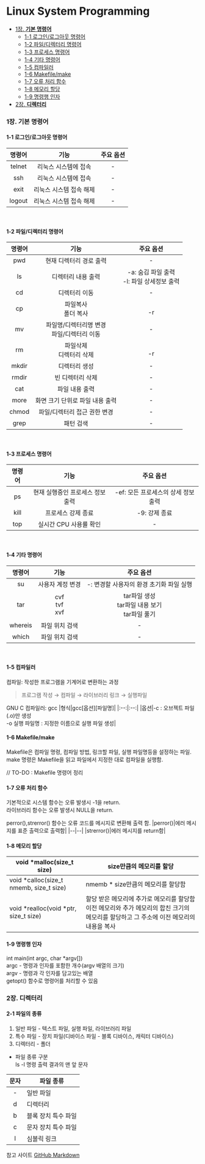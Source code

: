 # Linux System Programming

- [1장. **기본 명령어**](#1------------)
  * [1-1 로그인/로그아웃 명령어](#1-1-------------)
  * [1-2 파일/디렉터리 명령어](#1-2------------)
  * [1-3 프로세스 명령어](#1-3---------)
  * [1-4 기타 명령어](#1-4-------)
  * [1-5 컴파일러](#1-5-----)
  * [1-6 Makefile/make](#1-6-makefile-make)
  * [1-7 오류 처리 함수](#1-7---------)
  * [1-8 메모리 할당](#1-8-------)
  * [1-9 명령행 인자](#1-9-------)
- [2장. **디렉터리**](#2----------)

### 1장. **기본 명령어**
#### 1-1 로그인/로그아웃 명령어
|명령어|기능|주요 옵션|
|:--:|:--:|:--:|
|telnet|리눅스 시스템에 접속|-|
|ssh|리눅스 시스템에 접속|-|
|exit|리눅스 시스템 접속 해제|-|
|logout|리눅스 시스템 접속 해제|-|
<br>

#### 1-2 파일/디렉터리 명령어
|명령어|기능|주요 옵션|
|:--:|:--:|:--:|
|pwd|현재 디렉터리 경로 출력|-|
|ls|디렉터리 내용 출력|-a: 숨김 파일 출력<br>-l: 파일 상세정보 출력|
|cd|디렉터리 이동|-|
|cp|파일복사<br>폴더 복사|<br>-r|
|mv|파일명/디렉터리명 변경<br>파일/디렉터리 이동|-|
|rm|파일삭제<br>디렉터리 삭제|<br>-r|
|mkdir|디렉터리 생성|-|
|rmdir|빈 디렉터리 삭제|-|
|cat|파일 내용 출력|-|
|more|화면 크기 단위로 파일 내용 출력|-|
|chmod|파일/디렉터리 접근 권한 변경|-|
|grep|패턴 검색|-|
<br>

#### 1-3 프로세스 명령어
|명령어|기능|주요 옵션|
|:--:|:--:|:--:|
|ps|현재 실행중인 프로세스 정보 출력|-ef: 모든 프로세스의 상세 정보 출력|
|kill|프로세스 강제 종료|-9: 강제 종료|
|top|실시간 CPU 사용률 확인|-|
<br>

#### 1-4 기타 명령어
|명령어|기능|주요 옵션|
|:--:|:--:|:--:|
|su|사용자 계정 변경|-: 변경할 사용자의 환경 초기화 파일 실행|
|tar|cvf<br>tvf<br>xvf|tar파일 생성<br>tar파일 내용 보기<br>tar파일 풀기|
|whereis|파일 위치 검색|-|
|which|파일 위치 검색|-|
<br>

#### 1-5 컴파일러
컴파일: 작성한 프로그램을 기계어로 변환하는 과정
> 프로그램 작성 &#8594; 컴파일 &#8594; 라이브러리 링크 &#8594; 실행파일

GNU C 컴파일러: gcc
|형식|gcc[옵션][파일명]|
|:--:|:--:|
|옵션|-c : 오브젝트 파일(.o)만 생성<br>-o 실행 파일명 : 지정한 이름으로 실행 파일 생성|


#### 1-6 Makefile/make
Makefile은 컴파일 명령, 컴파일 방법, 링크할 파일, 실행 파일명등을 설정하는 파일.  
make 명령은 Makefile을 읽고 파일에서 지정한 대로 컴파일을 실행함.

// TO-DO : Makefile 명령어 정리

#### 1-7 오류 처리 함수
기본적으로 시스템 함수는 오류 발생시 -1을 return.  
라이브러리 함수는 오류 발생시 NULL을 return.

perror(),strerror() 함수는 오류 코드를 메시지로 변환해 출력 함.
|perror()|에러 메시지를 표준 출력으로 출력함|
|--|--|
|strerror()|에러 메시지를 return함|  

#### 1-8 메모리 할당

|void *malloc(size_t size)|size만큼의 메모리를 할당|
|--|--|
|void *calloc(size_t nmemb, size_t size)|nmemb * size만큼의 메모리를 할당함|
|void *realloc(void *ptr, size_t size)|할당 받은 메모리에 추가로 메모리를 할당함<br>이전 메모리와 추가 메모리의 합친 크기의 메모리를 할당하고 그 주소에 이전 메모리의 내용을 복사|

#### 1-9 명령행 인자
int main(int argc, char *argv[])  
argc - 명령과 인자를 포함한 개수(argv 배열의 크기)  
argv - 명령과 각 인자를 담고있는 배열  
getopt() 함수로 명령어를 처리할 수 있음


### 2장. **디렉터리**
#### 2-1 파일의 종류
1. 일반 파일 - 텍스트 파일, 실행 파일, 라이브러리 파일
2. 특수 파일 - 장치 파일(디바이스 파일 - 블록 디바이스, 캐릭터 디바이스)
3. 디렉터리 - 폴더

* 파일 종류 구분  
ls -l 명령 출력 결과의 맨 앞 문자  

|문자|파일 종류|
|:--:|--|
|-|일반 파일|
|d|디렉터리|
|b|블록 장치 특수 파일|
|c|문자 장치 특수 파일|
|l|심볼릭 링크|




참고 사이트 [GitHub Markdown](https://docs.github.com/en/get-started/writing-on-github/getting-started-with-writing-and-formatting-on-github/basic-writing-and-formatting-syntax)